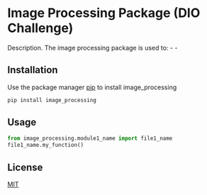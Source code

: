 # Image Processing Package (DIO Challenge)

Description. 
The image processing package is used to:
	- 
	-

## Installation

Use the package manager [pip](https://pip.pypa.io/en/stable/) to install image_processing

```bash
pip install image_processing
```

## Usage

```python
from image_processing.module1_name import file1_name
file1_name.my_function()
```

## License
[MIT](https://choosealicense.com/licenses/mit/)